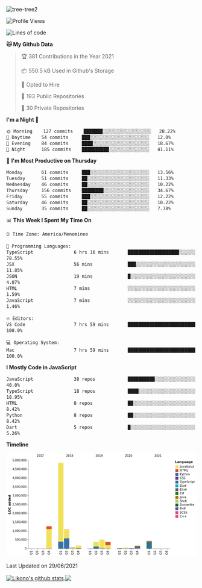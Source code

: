 ![tree-tree2](https://user-images.githubusercontent.com/15727947/99866266-688a6380-2b75-11eb-958b-273006b198d8.jpg)


<!--START_SECTION:waka-->
![Profile Views](http://img.shields.io/badge/Profile%20Views-0-blue)

![Lines of code](https://img.shields.io/badge/From%20Hello%20World%20I%27ve%20Written-9.4%20million%20lines%20of%20code-blue)

**🐱 My Github Data** 

> 🏆 381 Contributions in the Year 2021
 > 
> 📦 550.5 kB Used in Github's Storage 
 > 
> 💼 Opted to Hire
 > 
> 📜 193 Public Repositories 
 > 
> 🔑 30 Private Repositories  
 > 
**I'm a Night 🦉** 

```text
🌞 Morning    127 commits    ███████░░░░░░░░░░░░░░░░░░   28.22% 
🌆 Daytime    54 commits     ███░░░░░░░░░░░░░░░░░░░░░░   12.0% 
🌃 Evening    84 commits     ████░░░░░░░░░░░░░░░░░░░░░   18.67% 
🌙 Night      185 commits    ██████████░░░░░░░░░░░░░░░   41.11%

```
📅 **I'm Most Productive on Thursday** 

```text
Monday       61 commits     ███░░░░░░░░░░░░░░░░░░░░░░   13.56% 
Tuesday      51 commits     ██░░░░░░░░░░░░░░░░░░░░░░░   11.33% 
Wednesday    46 commits     ██░░░░░░░░░░░░░░░░░░░░░░░   10.22% 
Thursday     156 commits    ████████░░░░░░░░░░░░░░░░░   34.67% 
Friday       55 commits     ███░░░░░░░░░░░░░░░░░░░░░░   12.22% 
Saturday     46 commits     ██░░░░░░░░░░░░░░░░░░░░░░░   10.22% 
Sunday       35 commits     ██░░░░░░░░░░░░░░░░░░░░░░░   7.78%

```


📊 **This Week I Spent My Time On** 

```text
⌚︎ Time Zone: America/Menominee

💬 Programming Languages: 
TypeScript               6 hrs 16 mins       ███████████████████░░░░░░   78.55% 
JSX                      56 mins             ███░░░░░░░░░░░░░░░░░░░░░░   11.85% 
JSON                     19 mins             █░░░░░░░░░░░░░░░░░░░░░░░░   4.07% 
HTML                     7 mins              ░░░░░░░░░░░░░░░░░░░░░░░░░   1.59% 
JavaScript               7 mins              ░░░░░░░░░░░░░░░░░░░░░░░░░   1.46%

🔥 Editors: 
VS Code                  7 hrs 59 mins       █████████████████████████   100.0%

💻 Operating System: 
Mac                      7 hrs 59 mins       █████████████████████████   100.0%

```

**I Mostly Code in JavaScript** 

```text
JavaScript               38 repos            ██████████░░░░░░░░░░░░░░░   40.0% 
TypeScript               18 repos            ████░░░░░░░░░░░░░░░░░░░░░   18.95% 
HTML                     8 repos             ██░░░░░░░░░░░░░░░░░░░░░░░   8.42% 
Python                   8 repos             ██░░░░░░░░░░░░░░░░░░░░░░░   8.42% 
Dart                     5 repos             █░░░░░░░░░░░░░░░░░░░░░░░░   5.26%

```


**Timeline**

![Chart not found](https://raw.githubusercontent.com/ianlikono/ianlikono/main/charts/bar_graph.png) 


 Last Updated on 29/06/2021
<!--END_SECTION:waka-->


<a href="https://github.com/ianlikono">
  <img align="center" src="https://github-readme-stats.anuraghazra1.vercel.app/api?username=ianlikono&show_icons=true&include_all_commits=true&theme=material-palenight" alt="Likono's github stats" />
</a>
<a href="https://github.com/ianlikono">
  <img align="center" src="https://github-readme-stats.anuraghazra1.vercel.app/api/top-langs/?username=ianlikono&layout=compact&theme=material-palenight" />
</a>

